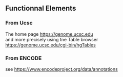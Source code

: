 ## Functionnal Elements

### From Ucsc
The home page
https://genome.ucsc.edu  
and more precisely using tne Table browser  
https://genome.ucsc.edu/cgi-bin/hgTables  


### From ENCODE

see https://www.encodeproject.org/data/annotations  






